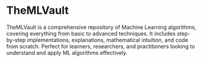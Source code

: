 # TheMLVault
TheMLVault is a comprehensive repository of Machine Learning algorithms, covering everything from basic to advanced techniques. It includes step-by-step implementations, explanations, mathematical intuition, and code from scratch. Perfect for learners, researchers, and practitioners looking to understand and apply ML algorithms effectively.
